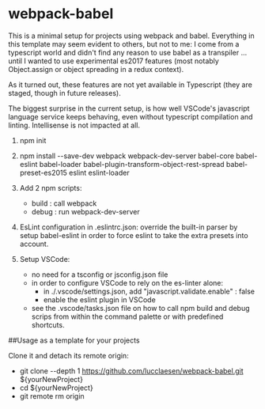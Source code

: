 # webpack-babel

This is a minimal setup for projects using webpack and babel. Everything in this template may
seem evident to others, but not to me: I come from a typescript world and didn't find any
reason to use babel as a transpiler ... until I wanted to use experimental es2017 features (most notably
Object.assign or object spreading in a redux context).

As it turned out, these features are not yet available in Typescript (they are staged, though in future releases).

The biggest surprise in the current setup, is how well VSCode's javascript language service keeps
behaving, even without typescript compilation and linting. Intellisense is not impacted at all.

1. npm init 
2. npm install  --save-dev 
    webpack 
    webpack-dev-server 
    babel-core
    babel-eslint
    babel-loader
    babel-plugin-transform-object-rest-spread
    babel-preset-es2015
    eslint
    eslint-loader

3. Add 2 npm scripts:
    - build : call webpack
    - debug : run webpack-dev-server

4. EsLint configuration in .eslintrc.json: override the built-in parser by
    setup babel-eslint in order to force eslint to take the extra presets into account.

6. Setup VSCode:
    - no need for a tsconfig or jsconfig.json file
    - in order to configure VSCode to rely on the es-linter alone:
        * in ./.vscode/settings.json, add  "javascript.validate.enable" : false
        * enable the eslint plugin in VSCode
    - see the .vscode/tasks.json file on how to call npm build and debug scrips from within the command
        palette or with predefined shortcuts.



##Usage as a template for your projects

Clone it and detach its remote origin:

- git clone --depth 1 https://github.com/lucclaesen/webpack-babel.git ${yourNewProject}
- cd ${yourNewProject}
- git remote rm origin